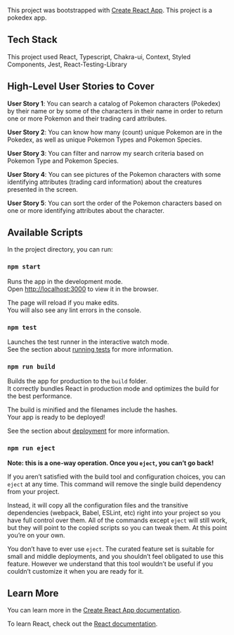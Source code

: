 This project was bootstrapped with
[Create React App](https://github.com/facebook/create-react-app).
This project is a pokedex app.

## Tech Stack

This project used React, Typescript, Chakra-ui, Context, Styled Components, Jest, React-Testing-Library

## High-Level User Stories to Cover

**User Story 1**: You can search a catalog of Pokemon characters (Pokedex) by their name or by some of the characters in their name in order to return one or more Pokemon and their trading card attributes.

**User Story 2**: You can know how many (count) unique Pokemon are in the Pokedex, as well as unique Pokemon Types and Pokemon Species.

**User Story 3**: You can filter and narrow my search criteria based on Pokemon Type and Pokemon Species.

**User Story 4**: You can see pictures of the Pokemon characters with some identifying attributes (trading card information) about the creatures presented in the screen.

**User Story 5**: You can sort the order of the Pokemon characters based on one or more identifying attributes about the character.

## Available Scripts

In the project directory, you can run:

### `npm start`

Runs the app in the development mode.<br /> Open
[http://localhost:3000](http://localhost:3000) to view it in the browser.

The page will reload if you make edits.<br /> You will also see any lint errors
in the console.

### `npm test`

Launches the test runner in the interactive watch mode.<br /> See the section
about
[running tests](https://facebook.github.io/create-react-app/docs/running-tests)
for more information.

### `npm run build`

Builds the app for production to the `build` folder.<br /> It correctly bundles
React in production mode and optimizes the build for the best performance.

The build is minified and the filenames include the hashes.<br /> Your app is
ready to be deployed!

See the section about
[deployment](https://facebook.github.io/create-react-app/docs/deployment) for
more information.

### `npm run eject`

**Note: this is a one-way operation. Once you `eject`, you can’t go back!**

If you aren’t satisfied with the build tool and configuration choices, you can
`eject` at any time. This command will remove the single build dependency from
your project.

Instead, it will copy all the configuration files and the transitive
dependencies (webpack, Babel, ESLint, etc) right into your project so you have
full control over them. All of the commands except `eject` will still work, but
they will point to the copied scripts so you can tweak them. At this point
you’re on your own.

You don’t have to ever use `eject`. The curated feature set is suitable for
small and middle deployments, and you shouldn’t feel obligated to use this
feature. However we understand that this tool wouldn’t be useful if you couldn’t
customize it when you are ready for it.

## Learn More

You can learn more in the
[Create React App documentation](https://facebook.github.io/create-react-app/docs/getting-started).

To learn React, check out the [React documentation](https://reactjs.org/).
